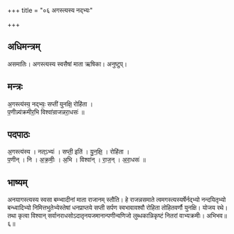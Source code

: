 +++
title = "०६ अगस्त्यस्य नद्भ्यः"

+++
## अधिमन्त्रम्
असमातिः। अगस्त्यस्य स्वसैषां माता ऋषिका। अनुष्टुप्।

## मन्त्रः
अ॒गस्त्य॑स्य॒ नद्भ्यः॒ सप्ती॑ युनक्षि॒ रोहि॑ता ।  
प॒णीन्न्य॑क्रमीर॒भि विश्वा॑न्राजन्नरा॒धसः॑ ॥

## पदपाठः
अ॒गस्त्य॑स्य । नत्ऽभ्यः॑ । सप्ती॒ इति॑ । यु॒न॒क्षि॒ । रोहि॑ता ।  
प॒णीन् । नि । अ॒क्र॒मीः॒ । अ॒भि । विश्वा॑न् । रा॒ज॒न् । अ॒रा॒धसः॑ ॥

## भाष्यम्
अनयागस्त्यस्य स्वसा बम्भ्वादीनां माता राजानम् स्तौति। हे राजन्नसमाते त्वमगस्त्यस्यर्षेर्नद्भ्यो नन्दयितृभ्यो बन्ध्वादिभ्यो निमित्तभुतेभ्येस्तेषां धनप्राप्तये सप्ती सर्पण स्वभावावश्वौ रोहिता तोहितवर्णौ युनक्षि। योजय रथे। तथा कृत्वा विश्वान् सर्वानराधसोऽदातृनयजमानान्पणीन्वणिजो लुब्धकान्निकृष्टं नितरां वाभ्यक्रमीः। अभिभव॥६॥
